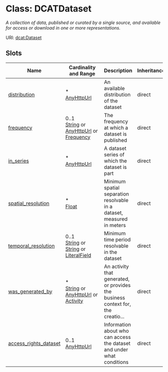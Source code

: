 

# Class: DCATDataset 


_A collection of data, published or curated by a single source, and available for access or download in one or more representations._





URI: [dcat:Dataset](https://www.w3.org/ns/dcat#Dataset)

## Slots

| Name | Cardinality and Range | Description | Inheritance |
| ---  | --- | --- | --- |
| [distribution](distribution.md) | * <br/> [AnyHttpUrl](AnyHttpUrl.md) | An available distribution of the dataset | direct |
| [frequency](frequency.md) | 0..1 <br/> [String](String.md)&nbsp;or&nbsp;<br />[AnyHttpUrl](AnyHttpUrl.md)&nbsp;or&nbsp;<br />[Frequency](Frequency.md) | The frequency at which a dataset is published | direct |
| [in_series](in_series.md) | * <br/> [AnyHttpUrl](AnyHttpUrl.md) | A dataset series of which the dataset is part | direct |
| [spatial_resolution](spatial_resolution.md) | * <br/> [Float](Float.md) | Minimum spatial separation resolvable in a dataset, measured in meters | direct |
| [temporal_resolution](temporal_resolution.md) | 0..1 <br/> [String](String.md)&nbsp;or&nbsp;<br />[String](String.md)&nbsp;or&nbsp;<br />[LiteralField](LiteralField.md) | Minimum time period resolvable in the dataset | direct |
| [was_generated_by](was_generated_by.md) | * <br/> [String](String.md)&nbsp;or&nbsp;<br />[AnyHttpUrl](AnyHttpUrl.md)&nbsp;or&nbsp;<br />[Activity](Activity.md) | An activity that generated, or provides the business context for, the creatio... | direct |
| [access_rights_dataset](access_rights_dataset.md) | 0..1 <br/> [AnyHttpUrl](AnyHttpUrl.md) | Information about who can access the dataset and under what conditions | direct |
